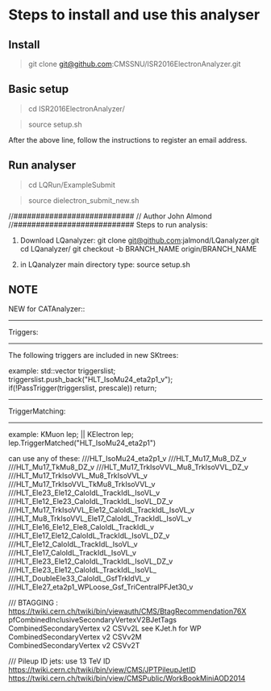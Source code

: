# Steps to install and use this analyser

## Install
> git clone git@github.com:CMSSNU/ISR2016ElectronAnalyzer.git

## Basic setup 

> cd ISR2016ElectronAnalyzer/

> source setup.sh 

After the above line, follow the instructions to register an email address.

## Run analyser

> cd LQRun/ExampleSubmit

> source dielectron_submit_new.sh



//###########################
//   Author John Almond
//###########################
Steps to run analysis:
1) Download LQanalyzer:
git clone git@github.com:jalmond/LQanalyzer.git
cd LQanalyzer/
git checkout -b BRANCH_NAME origin/BRANCH_NAME
 
2) in LQanalyzer main directory type:
source setup.sh

## NOTE


NEW for CATAnalyzer::

_______________________
Triggers:
_______________________
The following triggers are included in new SKtrees:

example: 
std::vector<TString> triggerslist;
triggerslist.push_back("HLT_IsoMu24_eta2p1_v");
if(!PassTrigger(triggerslist, prescale)) return;


_______________________
TriggerMatching:
_______________________
example:
KMuon lep; || KElectron lep;
lep.TriggerMatched("HLT_IsoMu24_eta2p1") 

can use any of these:
 ///HLT_IsoMu24_eta2p1_v
 ///HLT_Mu17_Mu8_DZ_v
 ///HLT_Mu17_TkMu8_DZ_v
 ///HLT_Mu17_TrkIsoVVL_Mu8_TrkIsoVVL_DZ_v
 ///HLT_Mu17_TrkIsoVVL_Mu8_TrkIsoVVL_v
 ///HLT_Mu17_TrkIsoVVL_TkMu8_TrkIsoVVL_v
 ///HLT_Ele23_Ele12_CaloIdL_TrackIdL_IsoVL_v
 ///HLT_Ele12_Ele23_CaloIdL_TrackIdL_IsoVL_DZ_v
 ///HLT_Mu17_TrkIsoVVL_Ele12_CaloIdL_TrackIdL_IsoVL_v
 ///HLT_Mu8_TrkIsoVVL_Ele17_CaloIdL_TrackIdL_IsoVL_v
 ///HLT_Ele16_Ele12_Ele8_CaloIdL_TrackIdL_v
 ///HLT_Ele17_Ele12_CaloIdL_TrackIdL_IsoVL_DZ_v
 ///HLT_Ele12_CaloIdL_TrackIdL_IsoVL_v
 ///HLT_Ele17_CaloIdL_TrackIdL_IsoVL_v
 ///HLT_Ele23_Ele12_CaloIdL_TrackIdL_IsoVL_DZ_v
 ///HLT_Ele23_Ele12_CaloIdL_TrackIdL_IsoVL_
 ///HLT_DoubleEle33_CaloIdL_GsfTrkIdVL_v
 ///HLT_Ele27_eta2p1_WPLoose_Gsf_TriCentralPFJet30_v




/// BTAGGING : https://twiki.cern.ch/twiki/bin/viewauth/CMS/BtagRecommendation76X
pfCombinedInclusiveSecondaryVertexV2BJetTags	
CombinedSecondaryVertex v2	CSVv2L	see KJet.h for WP
CombinedSecondaryVertex v2	CSVv2M	
CombinedSecondaryVertex v2	CSVv2T	



/// Pileup ID jets: use 13 TeV ID
https://twiki.cern.ch/twiki/bin/view/CMS/JPTPileupJetID
https://twiki.cern.ch/twiki/bin/view/CMSPublic/WorkBookMiniAOD2014
